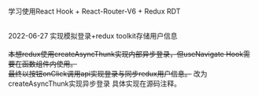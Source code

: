 #
学习使用React Hook + React-Router-V6 + Redux RDT
##
2022-06-27 实现模拟登录+redux toolkit存储用户信息<br />
<br />
~~本想redux使用createAsyncThunk实现内部异步登录，但useNavigate Hook需要在函数组件内使用。<br/>
最终以按钮onClick调用api实现登录与同步redux用户信息。~~
改为createAsyncThunk实现异步登录 具体实现在源码注释。
